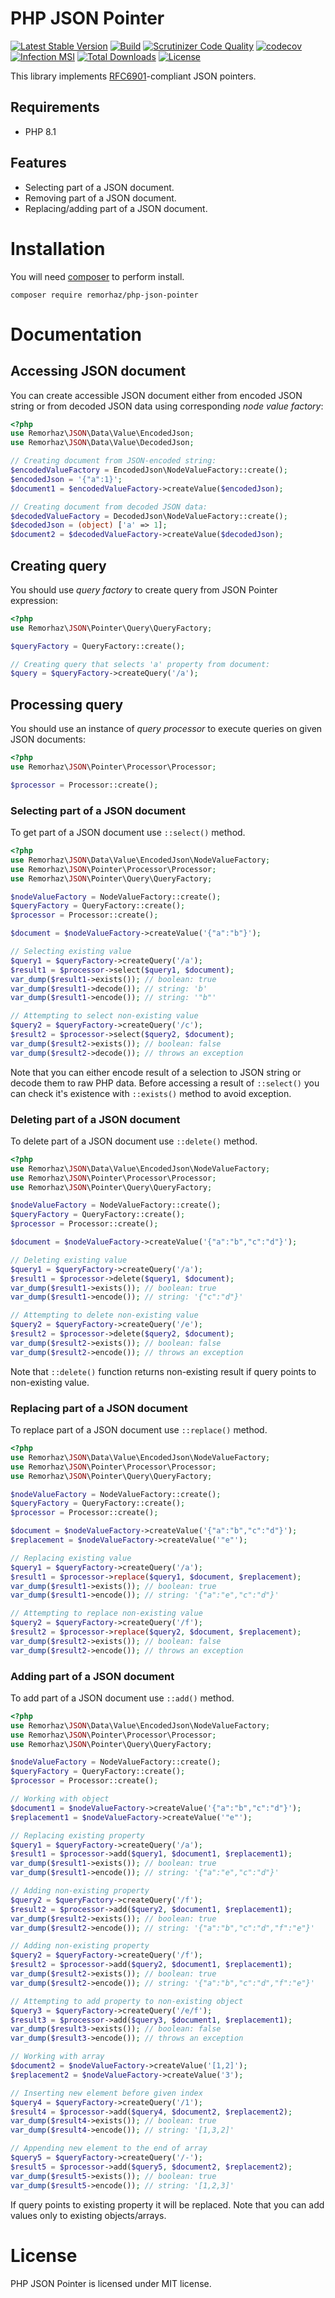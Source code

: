# PHP JSON Pointer

[![Latest Stable Version](https://poser.pugx.org/remorhaz/php-json-pointer/v/stable)](https://packagist.org/packages/remorhaz/php-json-pointer)
[![Build](https://github.com/remorhaz/php-json-pointer/actions/workflows/build.yml/badge.svg)](https://github.com/remorhaz/php-json-pointer/actions/workflows/build.yml)
[![Scrutinizer Code Quality](https://scrutinizer-ci.com/g/remorhaz/php-json-pointer/badges/quality-score.png?b=master)](https://scrutinizer-ci.com/g/remorhaz/php-json-pointer/?branch=master)
[![codecov](https://codecov.io/gh/remorhaz/php-json-pointer/branch/master/graph/badge.svg)](https://codecov.io/gh/remorhaz/php-json-pointer)
[![Infection MSI](https://badge.stryker-mutator.io/github.com/remorhaz/php-json-pointer/master)](https://infection.github.io)
[![Total Downloads](https://poser.pugx.org/remorhaz/php-json-pointer/downloads)](https://packagist.org/packages/remorhaz/php-json-pointer)
[![License](https://poser.pugx.org/remorhaz/php-json-pointer/license)](https://packagist.org/packages/remorhaz/php-json-pointer)

This library implements [RFC6901](https://tools.ietf.org/html/rfc6901)-compliant JSON pointers.

## Requirements
* PHP 8.1

## Features
* Selecting part of a JSON document.
* Removing part of a JSON document.
* Replacing/adding part of a JSON document.

# Installation
You will need [composer](https://getcomposer.org) to perform install.
```
composer require remorhaz/php-json-pointer
```

# Documentation
## Accessing JSON document
You can create accessible JSON document either from encoded JSON string or from decoded JSON data using corresponding _node value factory_:
```php
<?php
use Remorhaz\JSON\Data\Value\EncodedJson;
use Remorhaz\JSON\Data\Value\DecodedJson;

// Creating document from JSON-encoded string:
$encodedValueFactory = EncodedJson\NodeValueFactory::create();
$encodedJson = '{"a":1}';
$document1 = $encodedValueFactory->createValue($encodedJson);

// Creating document from decoded JSON data:
$decodedValueFactory = DecodedJson\NodeValueFactory::create();
$decodedJson = (object) ['a' => 1];
$document2 = $decodedValueFactory->createValue($decodedJson);
``` 

## Creating query
You should use _query factory_ to create query from JSON Pointer expression:
```php
<?php
use Remorhaz\JSON\Pointer\Query\QueryFactory;

$queryFactory = QueryFactory::create();

// Creating query that selects 'a' property from document:
$query = $queryFactory->createQuery('/a');
```

## Processing query
You should use an instance of _query processor_ to execute queries on given JSON documents:
```php
<?php
use Remorhaz\JSON\Pointer\Processor\Processor;

$processor = Processor::create();
```

### Selecting part of a JSON document
To get part of a JSON document use `::select()` method.

```php
<?php
use Remorhaz\JSON\Data\Value\EncodedJson\NodeValueFactory;
use Remorhaz\JSON\Pointer\Processor\Processor;
use Remorhaz\JSON\Pointer\Query\QueryFactory;

$nodeValueFactory = NodeValueFactory::create();
$queryFactory = QueryFactory::create();
$processor = Processor::create();

$document = $nodeValueFactory->createValue('{"a":"b"}');

// Selecting existing value
$query1 = $queryFactory->createQuery('/a');
$result1 = $processor->select($query1, $document);
var_dump($result1->exists()); // boolean: true
var_dump($result1->decode()); // string: 'b'
var_dump($result1->encode()); // string: '"b"'

// Attempting to select non-existing value
$query2 = $queryFactory->createQuery('/c');
$result2 = $processor->select($query2, $document);
var_dump($result2->exists()); // boolean: false
var_dump($result2->decode()); // throws an exception
``` 
Note that you can either encode result of a selection to JSON string or decode them to raw PHP data. Before accessing a result of `::select()` you can check it's existence with `::exists()` method to avoid exception.

### Deleting part of a JSON document
To delete part of a JSON document use `::delete()` method.
```php
<?php
use Remorhaz\JSON\Data\Value\EncodedJson\NodeValueFactory;
use Remorhaz\JSON\Pointer\Processor\Processor;
use Remorhaz\JSON\Pointer\Query\QueryFactory;

$nodeValueFactory = NodeValueFactory::create();
$queryFactory = QueryFactory::create();
$processor = Processor::create();

$document = $nodeValueFactory->createValue('{"a":"b","c":"d"}');

// Deleting existing value
$query1 = $queryFactory->createQuery('/a');
$result1 = $processor->delete($query1, $document);
var_dump($result1->exists()); // boolean: true
var_dump($result1->encode()); // string: '{"c":"d"}'

// Attempting to delete non-existing value
$query2 = $queryFactory->createQuery('/e');
$result2 = $processor->delete($query2, $document);
var_dump($result2->exists()); // boolean: false
var_dump($result2->encode()); // throws an exception
```
Note that `::delete()` function returns non-existing result if query points to non-existing value.

### Replacing part of a JSON document
To replace part of a JSON document use `::replace()` method.
```php
<?php
use Remorhaz\JSON\Data\Value\EncodedJson\NodeValueFactory;
use Remorhaz\JSON\Pointer\Processor\Processor;
use Remorhaz\JSON\Pointer\Query\QueryFactory;

$nodeValueFactory = NodeValueFactory::create();
$queryFactory = QueryFactory::create();
$processor = Processor::create();

$document = $nodeValueFactory->createValue('{"a":"b","c":"d"}');
$replacement = $nodeValueFactory->createValue('"e"');

// Replacing existing value
$query1 = $queryFactory->createQuery('/a');
$result1 = $processor->replace($query1, $document, $replacement);
var_dump($result1->exists()); // boolean: true
var_dump($result1->encode()); // string: '{"a":"e","c":"d"}'

// Attempting to replace non-existing value
$query2 = $queryFactory->createQuery('/f');
$result2 = $processor->replace($query2, $document, $replacement);
var_dump($result2->exists()); // boolean: false
var_dump($result2->encode()); // throws an exception
```

### Adding part of a JSON document
To add part of a JSON document use `::add()` method.
```php
<?php
use Remorhaz\JSON\Data\Value\EncodedJson\NodeValueFactory;
use Remorhaz\JSON\Pointer\Processor\Processor;
use Remorhaz\JSON\Pointer\Query\QueryFactory;

$nodeValueFactory = NodeValueFactory::create();
$queryFactory = QueryFactory::create();
$processor = Processor::create();

// Working with object
$document1 = $nodeValueFactory->createValue('{"a":"b","c":"d"}');
$replacement1 = $nodeValueFactory->createValue('"e"');

// Replacing existing property
$query1 = $queryFactory->createQuery('/a');
$result1 = $processor->add($query1, $document1, $replacement1);
var_dump($result1->exists()); // boolean: true
var_dump($result1->encode()); // string: '{"a":"e","c":"d"}'

// Adding non-existing property
$query2 = $queryFactory->createQuery('/f');
$result2 = $processor->add($query2, $document1, $replacement1);
var_dump($result2->exists()); // boolean: true
var_dump($result2->encode()); // string: '{"a":"b","c":"d","f":"e"}'

// Adding non-existing property
$query2 = $queryFactory->createQuery('/f');
$result2 = $processor->add($query2, $document1, $replacement1);
var_dump($result2->exists()); // boolean: true
var_dump($result2->encode()); // string: '{"a":"b","c":"d","f":"e"}'

// Attempting to add property to non-existing object
$query3 = $queryFactory->createQuery('/e/f');
$result3 = $processor->add($query3, $document1, $replacement1);
var_dump($result3->exists()); // boolean: false
var_dump($result3->encode()); // throws an exception

// Working with array
$document2 = $nodeValueFactory->createValue('[1,2]');
$replacement2 = $nodeValueFactory->createValue('3');

// Inserting new element before given index
$query4 = $queryFactory->createQuery('/1');
$result4 = $processor->add($query4, $document2, $replacement2);
var_dump($result4->exists()); // boolean: true
var_dump($result4->encode()); // string: '[1,3,2]'

// Appending new element to the end of array
$query5 = $queryFactory->createQuery('/-');
$result5 = $processor->add($query5, $document2, $replacement2);
var_dump($result5->exists()); // boolean: true
var_dump($result5->encode()); // string: '[1,2,3]'
```
If query points to existing property it will be replaced. Note that you can add values only to existing objects/arrays.

# License
PHP JSON Pointer is licensed under MIT license.
